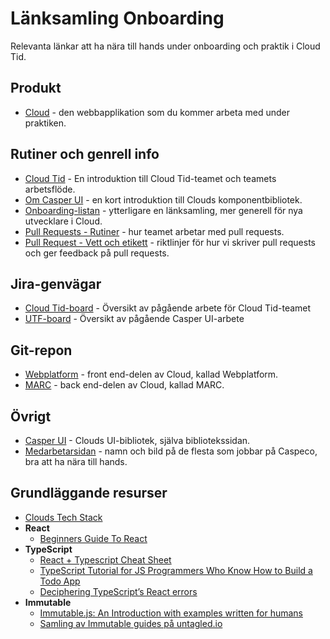 # Länksamling Onboarding

Relevanta länkar att ha nära till hands under onboarding och praktik i Cloud Tid.

## Produkt
* [Cloud](https://cloud.caspeco.se/) - den webbapplikation som du kommer arbeta med under praktiken.

## Rutiner och genrell info
* [Cloud Tid](https://caspeco.atlassian.net/wiki/spaces/CMT/pages/1666318382/Team+Cloud+Tid) - En introduktion till Cloud Tid-teamet och teamets arbetsflöde.
* [Om Casper UI](https://caspeco.atlassian.net/wiki/spaces/CM/pages/833978411/Clouds+UI-bibliotek+Casper+UI) - en kort introduktion till Clouds komponentbibliotek.
* [Onboarding-listan](https://caspeco.atlassian.net/wiki/spaces/CM/pages/759496933/Onboarding+Utvecklare+Cloud) - ytterligare en länksamling, mer generell för nya utvecklare i Cloud.
* [Pull Requests - Rutiner](https://caspeco.atlassian.net/wiki/spaces/CMT/pages/1359708192/Pull+requests) - hur teamet arbetar med pull requests.
* [Pull Request - Vett och etikett](https://caspeco.atlassian.net/wiki/spaces/CM/pages/1243480114/Att+arbeta+med+pull+requests+-+vett+och+etikett) - riktlinjer för hur vi skriver pull requests och ger feedback på pull requests.

## Jira-genvägar
* [Cloud Tid-board](https://caspeco.atlassian.net/secure/RapidBoard.jspa?projectKey=SM&rapidView=100) - Översikt av pågående arbete för Cloud Tid-teamet
* [UTF-board](https://caspeco.atlassian.net/jira/software/projects/UTF/boards/66) - Översikt av pågående Casper UI-arbete

## Git-repon
* [Webplatform](https://github.com/Caspeco/WebPlatform) - front end-delen av Cloud, kallad Webplatform.
* [MARC](https://github.com/Caspeco/MARC) - back end-delen av Cloud, kallad MARC.

## Övrigt
* [Casper UI](http://casperui.caspeco.com/) - Clouds UI-bibliotek, själva bibliotekssidan.
* [Medarbetarsidan](https://www.caspeco.se/medarbetare/) - namn och bild på de flesta som jobbar på Caspeco, bra att ha nära till hands.

## Grundläggande resurser
* [Clouds Tech Stack](https://caspeco.atlassian.net/wiki/spaces/CM/pages/818085903/Tech+stack+och+resurser)
* **React**
  * [Beginners Guide To React](https://egghead.io/courses/the-beginner-s-guide-to-react)
* **TypeScript**
  * [React + Typescript Cheat Sheet](https://github.com/typescript-cheatsheets/react/blob/main/README.md)
  * [TypeScript Tutorial for JS Programmers Who Know How to Build a Todo App](https://ts.chibicode.com/todo/)
  * [Deciphering TypeScript’s React errors](https://medium.com/innovation-and-technology/deciphering-typescripts-react-errors-8704cc9ef402)
* **Immutable**
  * [Immutable.js: An Introduction with examples written for humans](http://untangled.io/immutable-js-an-introduction-with-examples-written-for-humans/)
  * [Samling av Immutable guides på untagled.io](http://untangled.io/category/libraries/immutablejs/)

